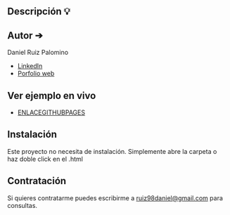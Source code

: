 ## Descripción 💡


## Autor ➔
Daniel Ruiz Palomino 

* [LinkedIn](https://www.linkedin.com/in/daniel-ruiz-palomino-331049245/)
* [Porfolio web](https://midominio.es/)

## Ver ejemplo en vivo
- [ENLACEGITHUBPAGES](ENLACEGITHUBPAGES)

## Instalación
Este proyecto no necesita de instalación. Simplemente abre la carpeta o haz doble click en el .html

## Contratación
Si quieres contratarme puedes escribirme a ruiz98daniel@gmail.com para consultas.
